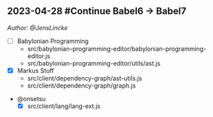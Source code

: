## 2023-04-28 #Continue Babel6 -> Babel7
*Author: @JensLincke*


- [ ] Babylonian Programming
  - src/babylonian-programming-editor/babylonian-programming-editor.js
  - src/babylonian-programming-editor/utils/ast.js
- [X] Markus Stuff
  - src/client/dependency-graph/ast-utils.js
  - src/client/dependency-graph/graph.js
  
  
- @onsetsu
  - [X] src/client/lang/lang-ext.js